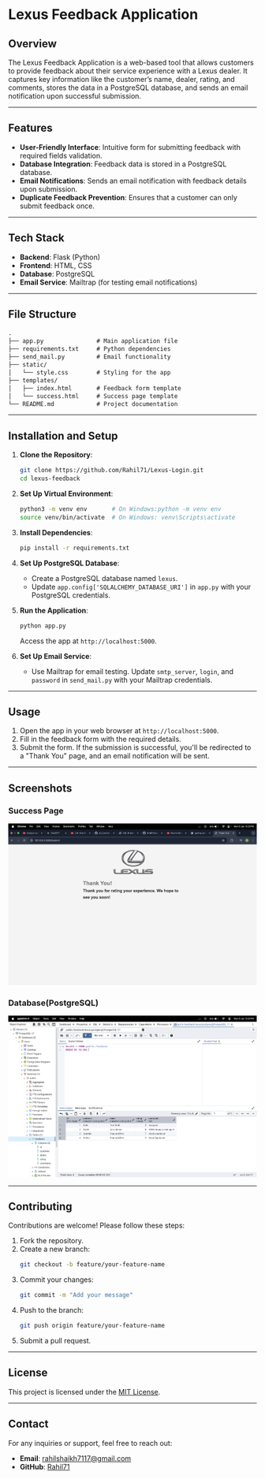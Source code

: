 # Lexus Feedback Application

## Overview

The Lexus Feedback Application is a web-based tool that allows customers to provide feedback about their service experience with a Lexus dealer. It captures key information like the customer’s name, dealer, rating, and comments, stores the data in a PostgreSQL database, and sends an email notification upon successful submission.

---

## Features

- **User-Friendly Interface**: Intuitive form for submitting feedback with required fields validation.
- **Database Integration**: Feedback data is stored in a PostgreSQL database.
- **Email Notifications**: Sends an email notification with feedback details upon submission.
- **Duplicate Feedback Prevention**: Ensures that a customer can only submit feedback once.

---

## Tech Stack

- **Backend**: Flask (Python)
- **Frontend**: HTML, CSS
- **Database**: PostgreSQL
- **Email Service**: Mailtrap (for testing email notifications)

---

## File Structure

```
.
├── app.py               # Main application file
├── requirements.txt     # Python dependencies
├── send_mail.py         # Email functionality
├── static/
│   └── style.css        # Styling for the app
├── templates/
│   ├── index.html       # Feedback form template
│   └── success.html     # Success page template
└── README.md            # Project documentation
```

---

## Installation and Setup

1. **Clone the Repository**:
   ```bash
   git clone https://github.com/Rahil71/Lexus-Login.git
   cd lexus-feedback
   ```

2. **Set Up Virtual Environment**:
   ```bash
   python3 -m venv env       # On Windows:python -m venv env
   source venv/bin/activate  # On Windows: venv\Scripts\activate
   ```

3. **Install Dependencies**:
   ```bash
   pip install -r requirements.txt
   ```

4. **Set Up PostgreSQL Database**:
   - Create a PostgreSQL database named `lexus`.
   - Update `app.config['SQLALCHEMY_DATABASE_URI']` in `app.py` with your PostgreSQL credentials.

5. **Run the Application**:
   ```bash
   python app.py
   ```
   Access the app at `http://localhost:5000`.

6. **Set Up Email Service**:
   - Use Mailtrap for email testing. Update `smtp_server`, `login`, and `password` in `send_mail.py` with your Mailtrap credentials.

---

## Usage

1. Open the app in your web browser at `http://localhost:5000`.
2. Fill in the feedback form with the required details.
3. Submit the form. If the submission is successful, you'll be redirected to a "Thank You" page, and an email notification will be sent.

---

## Screenshots


### Success Page
![Success Page](./static/success_page.png)

### Database(PostgreSQL)
![Success Page](./static/database.png)

---

## Contributing

Contributions are welcome! Please follow these steps:

1. Fork the repository.
2. Create a new branch:
   ```bash
   git checkout -b feature/your-feature-name
   ```
3. Commit your changes:
   ```bash
   git commit -m "Add your message"
   ```
4. Push to the branch:
   ```bash
   git push origin feature/your-feature-name
   ```
5. Submit a pull request.

---

## License

This project is licensed under the [MIT License](LICENSE).

---

## Contact

For any inquiries or support, feel free to reach out:

- **Email**: rahilshaikh7117@gmail.com
- **GitHub**: [Rahil71](https://github.com/Rahil71)